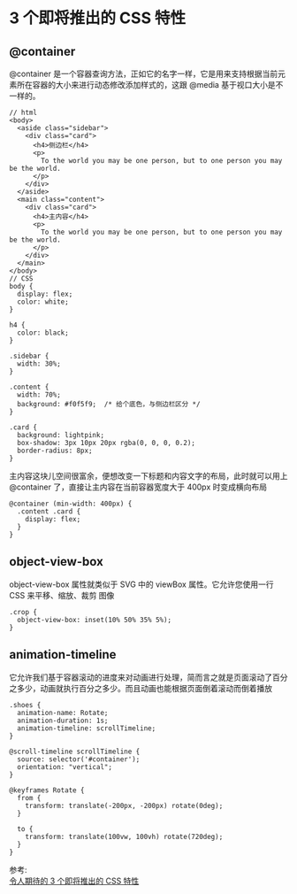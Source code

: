 # 3 个即将推出的 CSS 特性
## @container
@container 是一个容器查询方法，正如它的名字一样，它是用来支持根据当前元素所在容器的大小来进行动态修改添加样式的，这跟 @media 基于视口大小是不一样的。  
``` 
// html
<body>
  <aside class="sidebar">
    <div class="card">
      <h4>侧边栏</h4>
      <p>
        To the world you may be one person, but to one person you may be the world.
      </p>
    </div>
  </aside>
  <main class="content">
    <div class="card">
      <h4>主内容</h4>
      <p>
        To the world you may be one person, but to one person you may be the world.
      </p>
    </div>
  </main>
</body>
// CSS
body {
  display: flex;
  color: white;
}

h4 {
  color: black;
}

.sidebar {
  width: 30%;
}

.content {
  width: 70%;
  background: #f0f5f9;  /* 给个底色，与侧边栏区分 */
}

.card {
  background: lightpink;
  box-shadow: 3px 10px 20px rgba(0, 0, 0, 0.2);
  border-radius: 8px;
}
```
主内容这块儿空间很富余，便想改变一下标题和内容文字的布局，此时就可以用上 @container 了，直接让主内容在当前容器宽度大于 400px 时变成横向布局  
``` 
@container (min-width: 400px) {
  .content .card {
    display: flex;
  }
}
```
## object-view-box
object-view-box 属性就类似于 SVG 中的 viewBox 属性。它允许您使用一行 CSS 来平移、缩放、裁剪 图像
``` 
.crop {
  object-view-box: inset(10% 50% 35% 5%);
}
```
## animation-timeline
它允许我们基于容器滚动的进度来对动画进行处理，简而言之就是页面滚动了百分之多少，动画就执行百分之多少。而且动画也能根据页面倒着滚动而倒着播放  
``` 
.shoes {
  animation-name: Rotate;
  animation-duration: 1s; 
  animation-timeline: scrollTimeline;
}

@scroll-timeline scrollTimeline {
  source: selector('#container');
  orientation: "vertical";
}

@keyframes Rotate {
  from {
    transform: translate(-200px, -200px) rotate(0deg);
  }

  to {
    transform: translate(100vw, 100vh) rotate(720deg);
  }
}

```

参考:  
[令人期待的 3 个即将推出的 CSS 特性](https://mp.weixin.qq.com/s/phOZIr8edzWzJgTJfeyE9A)

